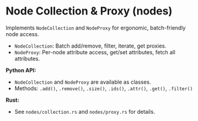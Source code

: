 # Node Collection & Proxy (nodes)

Implements `NodeCollection` and `NodeProxy` for ergonomic, batch-friendly node access.

- `NodeCollection`: Batch add/remove, filter, iterate, get proxies.
- `NodeProxy`: Per-node attribute access, get/set attributes, fetch all attributes.

**Python API:**
- `NodeCollection` and `NodeProxy` are available as classes.
- Methods: `.add()`, `.remove()`, `.size()`, `.ids()`, `.attr()`, `.get()`, `.filter()`

**Rust:**
- See `nodes/collection.rs` and `nodes/proxy.rs` for details.
